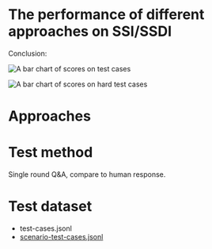 # The performance of different approaches on SSI/SSDI
Conclusion:

![A bar chart of scores on test cases]()

![A bar chart of scores on hard test cases]()

# Approaches

# Test method
Single round Q&A, compare to human response.

# Test dataset
- test-cases.jsonl
- [scenario-test-cases.jsonl](scenario-test-cases.jsonl)
